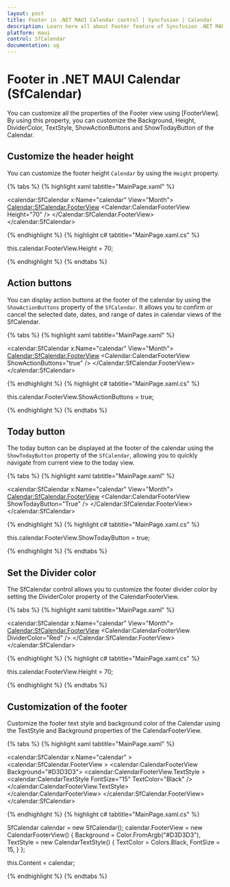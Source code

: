 ```yaml
---
layout: post
title: Footer in .NET MAUI Calendar control | Syncfusion | Calendar
description: Learn here all about Footer feature of Syncfusion .NET MAUI Calendar (SfCalendar) control and more.
platform: maui
control: SfCalendar
documentation: ug
---
```


# Footer in .NET MAUI Calendar (SfCalendar)
You can customize all the properties of the Footer view using [FooterView]. By using this property, you can customize the Background, Height, DividerColor, TextStyle, ShowActionButtons and ShowTodayButton of the Calendar.

## Customize the header height
You can customize the footer height `Calendar` by using the `Height` property.

{% tabs %}
{% highlight xaml tabtitle="MainPage.xaml" %}

<calendar:SfCalendar  x:Name="calendar"
                      View="Month">
            <Calendar:SfCalendar.FooterView>
                <Calendar:CalendarFooterView Height="70" />
            </Calendar:SfCalendar.FooterView>
</calendar:SfCalendar>

{% endhighlight %}
{% highlight c# tabtitle="MainPage.xaml.cs" %}

this.calendar.FooterView.Height = 70;

{% endhighlight %}
{% endtabs %}

## Action buttons

You can display action buttons at the footer of the calendar by using the `ShowActionButtons` property of the `SfCalendar`. It allows you to confirm or cancel the selected date, dates, and range of dates in calendar views of the SfCalendar.

{% tabs %}
{% highlight xaml tabtitle="MainPage.xaml" %}

<calendar:SfCalendar  x:Name="calendar"
                      View="Month">
            <Calendar:SfCalendar.FooterView>
                <Calendar:CalendarFooterView ShowActionButtons="true" />
            </Calendar:SfCalendar.FooterView>
</calendar:SfCalendar>

{% endhighlight %}
{% highlight c# tabtitle="MainPage.xaml.cs" %}

this.calendar.FooterView.ShowActionButtons = true;

{% endhighlight %}
{% endtabs %}

## Today button

The today button can be displayed at the footer of the calendar using the `ShowTodayButton` property of the `SfCalendar`, allowing you to quickly navigate from current view to the today view.

{% tabs %}
{% highlight xaml tabtitle="MainPage.xaml" %}

<calendar:SfCalendar  x:Name="calendar"
                      View="Month">
            <Calendar:SfCalendar.FooterView>
                <Calendar:CalendarFooterView ShowTodayButton="True" />
            </Calendar:SfCalendar.FooterView>
</calendar:SfCalendar>

{% endhighlight %}
{% highlight c# tabtitle="MainPage.xaml.cs" %}

this.calendar.FooterView.ShowTodayButton = true;

{% endhighlight %}
{% endtabs %}

## Set the Divider color

The SfCalendar control allows you to customize the footer divider color by setting the DividerColor property of the CalendarFooterView.

{% tabs %}
{% highlight xaml tabtitle="MainPage.xaml" %}

<calendar:SfCalendar  x:Name="calendar"
                      View="Month">
            <Calendar:SfCalendar.FooterView>
                <Calendar:CalendarFooterView DividerColor="Red" />
            </Calendar:SfCalendar.FooterView>
</calendar:SfCalendar>

{% endhighlight %}
{% highlight c# tabtitle="MainPage.xaml.cs" %}

this.calendar.FooterView.Height = 70;

{% endhighlight %}
{% endtabs %}

## Customization of the footer 

Customize the footer text style and background color of the Calendar using the TextStyle and Background properties of the CalendarFooterView.

{% tabs %}
{% highlight xaml tabtitle="MainPage.xaml" %}

<calendar:SfCalendar x:Name="calendar" >
    <calendar:SfCalendar.FooterView >
        <calendar:CalendarFooterView Background="#D3D3D3">
            <calendar:CalendarFooterView.TextStyle >
                <calendar:CalendarTextStyle FontSize="15" TextColor="Black" />
            </calendar:CalendarFooterView.TextStyle>
        </calendar:CalendarFooterView>
    </calendar:SfCalendar.FooterView>
</calendar:SfCalendar>

{% endhighlight %}
{% highlight c# tabtitle="MainPage.xaml.cs" %}

SfCalendar calendar = new SfCalendar();
calendar.FooterView = new CalendarFooterView()
{
    Background = Color.FromArgb("#D3D3D3"),
    TextStyle = new CalendarTextStyle()
    {
        TextColor = Colors.Black,
        FontSize = 15,
    }
};

this.Content = calendar;

{% endhighlight %}
{% endtabs %}